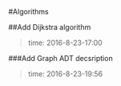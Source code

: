 #Algorithms

##Add Dijkstra algorithm 
> time: 2016-8-23-17:00

###Add Graph ADT decsription
> time: 2016-8-23-19:56
